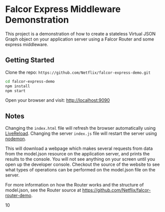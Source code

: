 # Falcor Express Middleware Demonstration

This project is a demonstration of how to create a stateless Virtual JSON Graph object on your application server using a Falcor Router and some express middleware.

## Getting Started

Clone the repo: `https://github.com/Netflix/falcor-express-demo.git`

``` sh
cd falcor-express-demo
npm install
npm start
```

Open your browser and visit: [http://localhost:9090](http://localhost:9090)

## Notes

Changing the `index.html` file will refresh the browser automatically using
[LiveReload][2]. Changing the server `index.js` file will restart the server
using [nodemon][1].

This will download a webpage which makes several requests from data from the model.json resource on the application server, and prints the results to the console.  You will not see anything on your screen until you open up the developer console. Checkout the source of the website to see what types of operations can be performed on the model.json file on the server.

For more information on how the Router works and the structure of model.json, see the Router source at https://github.com/Netflix/falcor-router-demo.



[1]: https://www.npmjs.com/package/nodemon    "nodemon"
[2]: https://www.npmjs.com/package/livereload    "livereload"

10
